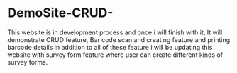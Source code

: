 # DemoSite-CRUD-
This website is in development process and once i will finish with it, It will demonstrate CRUD feature, Bar code scan and creating feature and printing barcode details in addition to all of these feature i will be updating this website with survey form feature where user can create different kinds of survey forms.
